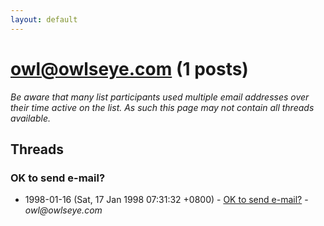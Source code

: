 ```yaml
---
layout: default
---
```


# owl@owlseye.com (1 posts)

_Be aware that many list participants used multiple email addresses over their time active on the list. As such this page may not contain all threads available._

## Threads

### OK to send e-mail?
+ 1998-01-16 (Sat, 17 Jan 1998 07:31:32 +0800) - [OK to send e-mail?](/archive/1998/01/7fd19cdb0a270ce40cebe2420a1d0a58bf02046f7768cb0fa6deee6baa1f420a) - _owl@owlseye.com_

